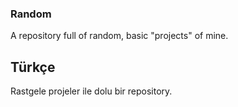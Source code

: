 ### Random

A repository full of random, basic "projects" of mine.

## Türkçe

Rastgele projeler ile dolu bir repository.
